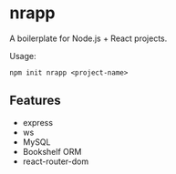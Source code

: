 # nrapp

A boilerplate for Node.js + React projects.

Usage:

    npm init nrapp <project-name>

## Features

- express
- ws
- MySQL
- Bookshelf ORM
- react-router-dom
